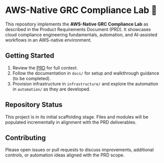 # AWS-Native GRC Compliance Lab 🚀

This repository implements the **AWS-Native GRC Compliance Lab** as described in the Product Requirements Document (PRD). It showcases cloud compliance engineering fundamentals, automation, and AI-assisted workflows in an AWS-native environment.

## Getting Started

1. Review the [PRD](./Product%20Requirements%20Document%20(PRD)%20-%20AWS-Native%20GRC%20Compliance%20Lab.md) for full context.
2. Follow the documentation in `docs/` for setup and walkthrough guidance (to be completed).
3. Provision infrastructure in `infrastructure/` and explore the automation in `automation/` as they are developed.

## Repository Status

This project is in its initial scaffolding stage. Files and modules will be populated incrementally in alignment with the PRD deliverables.

## Contributing

Please open issues or pull requests to discuss improvements, additional controls, or automation ideas aligned with the PRD scope.
